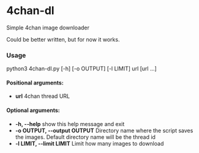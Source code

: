 # 4chan-dl
Simple 4chan image downloader

Could be better written, but for now it works.


### Usage
python3 4chan-dl.py [-h] [-o OUTPUT] [-l LIMIT] url [url ...]


#### Positional arguments:

* **url**  4chan thread URL

#### Optional arguments:

* **-h, --help**  show this help message and exit
* **-o OUTPUT, --output OUTPUT**  Directory name where the script saves the images. Default directory name will be the thread id
* **-l LIMIT, --limit LIMIT**  Limit how many images to download
